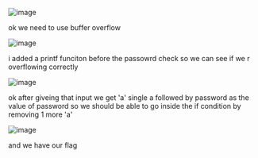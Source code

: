 
![image](https://github.com/user-attachments/assets/18d8ab5f-43f4-4f8d-bdf3-effc3261e54f)

ok we need to use buffer overflow

![image](https://github.com/user-attachments/assets/a0a485b8-a977-499e-897d-8baf0cc052d6)

i added a printf funciton before the passowrd check so we can see if we r overflowing correctly

![image](https://github.com/user-attachments/assets/e0c42b81-dcbb-4bf3-a85f-ba5b7669d43f)

ok after giveing that input we get 'a' single a followed by password as the value of password so we should be able to go inside the if condition by removing 1 more 'a'

![image](https://github.com/user-attachments/assets/0606492d-2e35-42d3-84db-b64de8f00f0c)

and we have our flag
